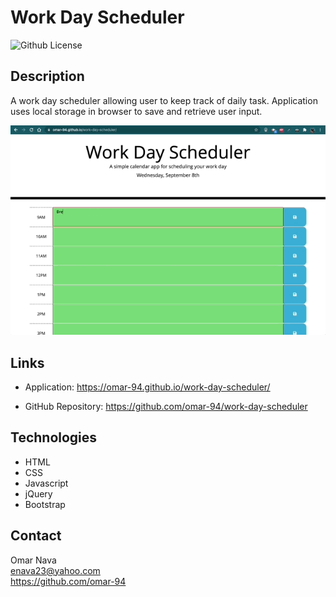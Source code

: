 # Work Day Scheduler
![Github License](https://img.shields.io/badge/license-MIT-blue)

## Description
A work day scheduler allowing user to keep track of daily task. Application uses local storage in browser to save and retrieve user input.

![Screenshot](assets/images/application.gif)

## Links
- Application:
https://omar-94.github.io/work-day-scheduler/

- GitHub Repository:
https://github.com/omar-94/work-day-scheduler

## Technologies
- HTML
- CSS
- Javascript
- jQuery
- Bootstrap

## Contact 
Omar Nava  
enava23@yahoo.com  
https://github.com/omar-94  